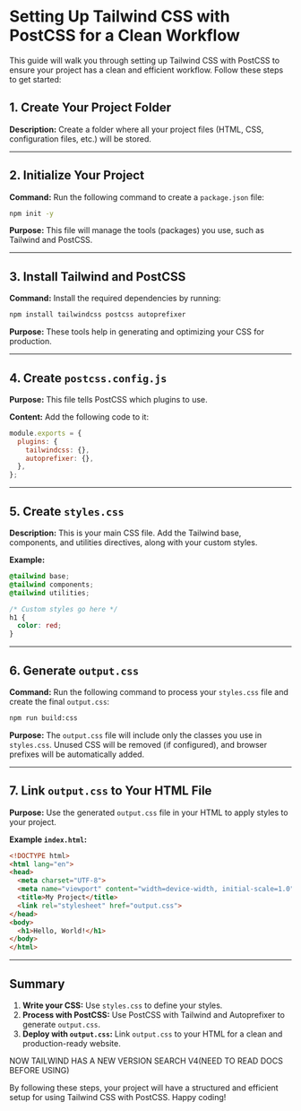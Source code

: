# Setting Up Tailwind CSS with PostCSS for a Clean Workflow

This guide will walk you through setting up Tailwind CSS with PostCSS to ensure your project has a clean and efficient workflow. Follow these steps to get started:

## 1. Create Your Project Folder

**Description:** Create a folder where all your project files (HTML, CSS, configuration files, etc.) will be stored.

---

## 2. Initialize Your Project

**Command:** Run the following command to create a `package.json` file:

```bash
npm init -y
```

**Purpose:** This file will manage the tools (packages) you use, such as Tailwind and PostCSS.

---

## 3. Install Tailwind and PostCSS

**Command:** Install the required dependencies by running:

```bash
npm install tailwindcss postcss autoprefixer
```

**Purpose:** These tools help in generating and optimizing your CSS for production.

---

## 4. Create `postcss.config.js`

**Purpose:** This file tells PostCSS which plugins to use.

**Content:** Add the following code to it:

```javascript
module.exports = {
  plugins: {
    tailwindcss: {},
    autoprefixer: {},
  },
};
```

---

## 5. Create `styles.css`

**Description:** This is your main CSS file. Add the Tailwind base, components, and utilities directives, along with your custom styles.

**Example:**

```css
@tailwind base;
@tailwind components;
@tailwind utilities;

/* Custom styles go here */
h1 {
  color: red;
}
```

---

## 6. Generate `output.css`

**Command:** Run the following command to process your `styles.css` file and create the final `output.css`:

```bash
npm run build:css
```

**Purpose:** The `output.css` file will include only the classes you use in `styles.css`. Unused CSS will be removed (if configured), and browser prefixes will be automatically added.

---

## 7. Link `output.css` to Your HTML File

**Purpose:** Use the generated `output.css` file in your HTML to apply styles to your project.

**Example `index.html`:**

```html
<!DOCTYPE html>
<html lang="en">
<head>
  <meta charset="UTF-8">
  <meta name="viewport" content="width=device-width, initial-scale=1.0">
  <title>My Project</title>
  <link rel="stylesheet" href="output.css">
</head>
<body>
  <h1>Hello, World!</h1>
</body>
</html>
```

---

## Summary

1. **Write your CSS:** Use `styles.css` to define your styles.
2. **Process with PostCSS:** Use PostCSS with Tailwind and Autoprefixer to generate `output.css`.
3. **Deploy with `output.css`:** Link `output.css` to your HTML for a clean and production-ready website.


NOW TAILWIND HAS A NEW VERSION SEARCH V4(NEED TO READ DOCS BEFORE USING)

By following these steps, your project will have a structured and efficient setup for using Tailwind CSS with PostCSS. Happy coding!
